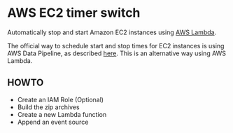 # AWS EC2 timer switch
Automatically stop and start Amazon EC2 instances using [AWS Lambda](https://aws.amazon.com/lambda/).

The official way to schedule start and stop times for EC2 instances is using AWS Data Pipeline, as described [here](https://aws.amazon.com/premiumsupport/knowledge-center/stop-start-ec2-instances/).
This is an alternative way using AWS Lambda.

## HOWTO

* Create an IAM Role (Optional)
* Build the zip archives
* Create a new Lambda function
* Append an event source
